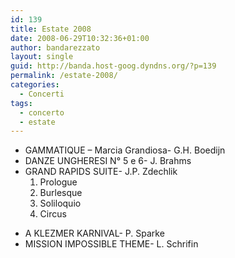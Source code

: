 ```yaml
---
id: 139
title: Estate 2008
date: 2008-06-29T10:32:36+01:00
author: bandarezzato
layout: single
guid: http://banda.host-goog.dyndns.org/?p=139
permalink: /estate-2008/
categories:
  - Concerti
tags:
  - concerto
  - estate
---
```

<div>
  <ul>
    <li>
      GAMMATIQUE &#8211; Marcia Grandiosa- G.H. Boedijn
    </li>
    <li>
      DANZE UNGHERESI N° 5 e 6- J. Brahms
    </li>
    <li>
      GRAND RAPIDS SUITE- J.P. Zdechlik <ol>
        <li>
          Prologue
        </li>
        <li>
          Burlesque
        </li>
        <li>
          Soliloquio
        </li>
        <li>
          Circus
        </li>
      </ol>
    </li>
  </ul>
</div>

<div>
  <ul>
    <li>
      A KLEZMER KARNIVAL- P. Sparke
    </li>
    <li>
      MISSION IMPOSSIBLE THEME- L. Schrifin
    </li>
  </ul>
</div>